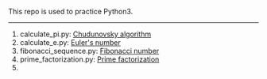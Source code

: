 This repo is used to practice Python3.

---

1. calculate_pi.py: [Chudunovsky algorithm](https://en.wikipedia.org/wiki/Chudnovsky_algorithm)
2. calculate_e.py: [Euler's number](https://en.wikipedia.org/wiki/E_(mathematical_constant))
3. fibonacci_sequence.py: [Fibonacci number](https://en.wikipedia.org/wiki/Fibonacci_number)
4. prime_factorization.py: [Prime factorization](https://www.calculatorsoup.com/calculators/math/prime-factors.php#:~:text=What%20is%20Prime%20Factorization%3F,also%20known%20as%20prime%20decomposition.)
5. 
